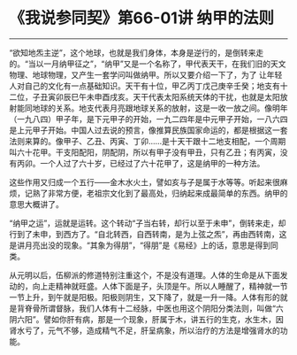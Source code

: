 # 《我说参同契》第66-01讲 纳甲的法则

------

“欲知地炁主逆”，这个地球，也就是我们身体，本身是逆行的，是倒转来走的。“当以一月纳甲征之”，“纳甲”又是一个名称了，甲代表天干，在我们旧的天文物理、地球物理，又产生一套学问叫做纳甲。所以又要介绍一下了，为了 让年轻人对自己的文化有一点基础知识。天干有十位，甲乙丙丁戊己庚辛壬癸；地支有十二位，子丑寅卯辰巳午未申酉戌亥。天干代表太阳系统天体的干扰，也就是太阳放射能同地球的关系。地支代表月亮跟地球关系的放射，这是一收一放之间。像明年（一九八四）甲子年，是下元甲子的开始，一九二四年是中元甲子开始，一八六四是上元甲子开始。中国人过去说的预言，像推算民族国家命运的，都是根据这一套法则来算的。像甲子、乙丑、丙寅、丁卯……是十天干跟十二地支相配，一个周期叫六十花甲。干支阳配阳，阴配阴，所以有甲子没有甲丑，只有乙丑；有丙寅，没有丙卯。一个人过了六十岁，已经过了六十花甲了，这是纳甲的一种方法。

这些作用又归成一个五行——金木水火土，譬如亥与子是属于水等等。听起来很麻烦，记熟了非常方便，老祖宗文化到了最高处，归纳起来成最简单的东西。纳甲的意思大概讲了。

“纳甲之运”，运就是运转。这个转动“子当右转，却行以至于未申”，倒转来走，却行到了未申，到西方了。“自北转西，自西转南，是为上弦之炁”，再由西转南，这是讲月亮出没的现象。“其象为得朋”，“得朋”是《易经》上的话，意思是得到同类。

从元明以后，伍柳派的修道特别注重这个，不是没有道理。人体的生命是从下面发动的，向上走精神就旺盛。人体下面是子，头顶是午。所以人睡醒了，精神就一节一节上升，到午就是阳极。阳极则阴生，又下降了，就是一升一降。人体有形的就是背脊骨所谓督脉，我们人体有十二经脉，中医也用这个阴阳分类法则，叫做“六阴六阳”。譬如你肝有病，那是一个现象，肝属于木，讲五行的生克，水生木，因肾水亏了，元气不够，造成精气不足，肝呈病象，所以治疗的方法是增强肾水的功能。